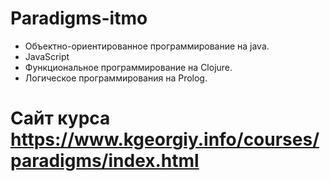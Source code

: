 # Paradigms-itmo

- Объектно-ориентированное программирование на java.
- JavaScript
- Функциональное программирование на Clojure.
- Логическое программирования на Prolog.

# Сайт курса https://www.kgeorgiy.info/courses/paradigms/index.html

